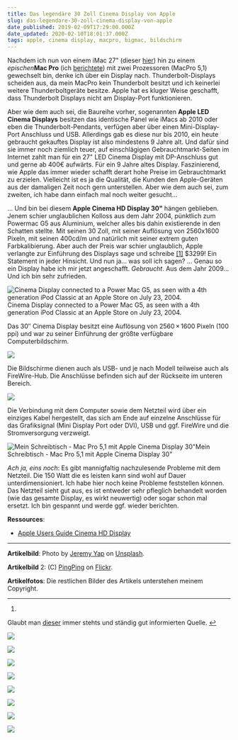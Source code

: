 ```yaml
---
title: Das legendäre 30 Zoll Cinema Display von Apple
slug: das-legendare-30-zoll-cinema-display-von-apple
date_published: 2019-02-09T17:29:00.000Z
date_updated: 2020-02-10T18:01:37.000Z
tags: apple, cinema display, macpro, bigmac, bildschirm
---
```


Nachdem ich nun von einem iMac 27" (dieser [hier](__GHOST_URL__/es-ist-zeit-fur-ein-upgrade-des-imacs/)) hin zu einem *epischen***Mac Pro** (ich [berichtete](__GHOST_URL__/der-legendare-macpro-kasereibe/)) mit zwei Prozessoren (MacPro 5,1) gewechselt bin, denke ich über ein Display nach. Thunderbolt-Displays scheiden aus, da mein MacPro kein Thunderbolt besitzt und ich keinerlei weitere Thunderboltgeräte besitze. Apple hat es kluger Weise geschafft, dass Thunderbolt Displays nicht am Display-Port funktionieren. 

Aber wie dem auch sei, die Baureihe vorher, sogenannten **Apple LED Cinema Displays** besitzen das identische Panel wie iMacs ab 2010 oder eben die Thunderbolt-Pendants, verfügen aber über einen Mini-Display-Port Anschluss und USB. Allerdings gab es diese nur bis 2010, ein heute gebraucht gekauftes Display ist also mindestens 9 Jahre alt. Und dafür sind sie immer noch ziemlich teuer, auf einschlägigen Gebrauchtmarkt-Seiten im Internet zahlt man für ein 27" LED Cinema Display mit DP-Anschluss gut und gerne ab 400€ aufwärts. Für ein 9 Jahre altes Display. Faszinierend, wie Apple das immer wieder schafft derart hohe Preise im Gebrauchtmarkt zu erzielen. Vielleicht ist es ja die Qualität, die Kunden den Apple-Geräten aus der damaligen Zeit noch gern unterstellen. Aber wie dem auch sei, zum zweiten, ich habe dann einfach mal noch weiter gesucht…

… Und bin bei diesem **Apple Cinema HD Display 30"** hängen geblieben. Jenem schier unglaublichen Kolloss aus dem Jahr 2004, pünktlich zum Powermac G5 aus Aluminium, welcher alles bis dahin existierende in den Schatten stellte. Mit seinen 30 Zoll, mit seiner Auflösung von 2560x1600 Pixeln, mit seinen 400cd/m und natürlich mit seiner extrem guten Farbkalibierung. Aber auch der Preis war schier unglaublich, Apple verlangte zur Einführung des Displays sage und schreibe [[1]](#fn1) $3299! Ein Statement in jeder Hinsicht. Und nun ja… was soll ich sagen? … Genau so ein Display habe ich mir jetzt angeschafft. *Gebraucht*. Aus dem Jahr 2009… Und ich bin sehr zufrieden.

![Cinema Display connected to a Power Mac G5, as seen with a 4th generation iPod Classic at an Apple Store on July 23, 2004.](__GHOST_URL__/assets/2019/02/Apple_Cinema_display_aluminum-2004-07-23.jpg)Cinema Display connected to a Power Mac G5, as seen with a 4th generation iPod Classic at an Apple Store on July 23, 2004.

Das 30″ Cinema Display besitzt eine Auflösung von 2560 × 1600 Pixeln (100 ppi) und war zu seiner Einführung der größte verfügbare Computerbildschirm.

![](__GHOST_URL__/assets/2019/02/cinema.jpg)

Die Bildschirme dienen auch als USB- und je nach Modell teilweise auch als FireWire-Hub. Die Anschlüsse befinden sich auf der Rückseite im unteren Bereich.

![](__GHOST_URL__/assets/2019/02/cinema3.jpg)

Die Verbindung mit dem Computer sowie dem Netzteil wird über ein einziges Kabel hergestellt, das sich am Ende auf einzelne Anschlüsse für das Grafiksignal (Mini Display Port oder DVI), USB und ggf. FireWire und die Stromversorgung verzweigt.

![Mein Schreibtisch - Mac Pro 5,1 mit Apple Cinema Display 30&quot;](__GHOST_URL__/assets/2019/02/cinema2.jpg)Mein Schreibtisch - Mac Pro 5,1 mit Apple Cinema Display 30"

*Ach ja, eins noch*: Es gibt mannigfaltig nachzulesende Probleme mit dem Netzteil. Die 150 Watt die es leisten kann sind wohl auf Dauer unterdimensioniert. Ich habe hier noch keine Probleme feststellen können. Das Netzteil sieht gut aus, es ist entweder sehr pfleglich behandelt worden (wie das gesamte Display, es wirkt neuwertig) oder sogar schon mal ersetzt. Ich bin gespannt und werde ggf. wieder berichten.

**Ressources**:

- [Apple Users Guide Cinema HD Display](__GHOST_URL__/assets/files/CinemaDisplays_20_23_30inchUserGuide.pdf)

---

**Artikelbild**: Photo by [Jeremy Yap](https://unsplash.com/photos/J39X2xX_8CQ?utm_source=unsplash&amp;utm_medium=referral&amp;utm_content=creditCopyText) on [Unsplash](https://unsplash.com/search/photos/apple-cinema-display?utm_source=unsplash&amp;utm_medium=referral&amp;utm_content=creditCopyText).

**Artikelbild** 2: (C) [PingPing](https://www.flickr.com/photos/pingping/) on [Flickr](https://www.flickr.com/photos/pingping/61487774/).

**Artikelfotos**: Die restlichen Bilder des Artikels unterstehen meinem Copyright.

---

1. 
Glaubt man [dieser](https://everymac.com/monitors/apple/studio_cinema/specs/apple_cinema_display_30.html) immer stehts und ständig gut informierten Quelle. [↩︎](#fnref1)

![](__GHOST_URL__/content/images/2020/02/IMG_1741-1.jpeg)

![](__GHOST_URL__/content/images/2020/02/IMG_1744-1.jpeg)

![](__GHOST_URL__/content/images/2020/02/IMG_1747-1.jpeg)

![](__GHOST_URL__/content/images/2020/02/IMG_1749-1.jpeg)

![](__GHOST_URL__/content/images/2020/02/IMG_1758-1.jpeg)

![](__GHOST_URL__/content/images/2020/02/IMG_1769-1.jpeg)

![](__GHOST_URL__/content/images/2020/02/IMG_1772.jpeg)

![](__GHOST_URL__/content/images/2020/02/IMG_1777.jpeg)
